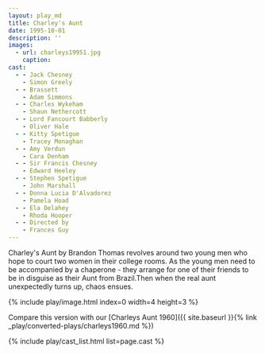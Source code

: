 ```yaml
---
layout: play_md
title: Charley's Aunt
date: 1995-10-01
description: ''
images:
  - url: charleys19951.jpg
    caption: 
cast:
  - - Jack Chesney  
    - Simon Greely
  - - Brassett  
    - Adam Simmons
  - - Charles Wykeham 
    - Shaun Nethercott
  - - Lord Fancourt Babberly   
    - Oliver Hale
  - - Kitty Spetigue  
    - Tracey Monaghan
  - - Amy Verdun 
    - Cara Denham
  - - Sir Francis Chesney   
    - Edward Heeley
  - - Stephen Spetigue  
    - John Marshall
  - - Donna Lucia D'Alvadorez 
    - Pamela Hoad
  - - Ela Delahey  
    - Rhoda Hooper
  - - Directed by   
    - Frances Guy
---
```


Charley's Aunt by Brandon Thomas revolves around two young men who hope to court two women in their college rooms. As the young men need to be accompanied by a chaperone - they arrange for one of their friends to be in disguise as their Aunt from Brazil.Then when the real aunt unexpectedly turns up, chaos ensues.

{% include play/image.html index=0 width=4 height=3 %}

Compare this version with our [Charleys Aunt 1960]({{ site.baseurl }}{% link _play/converted-plays/charleys1960.md %}) 

{% include play/cast_list.html list=page.cast %}

